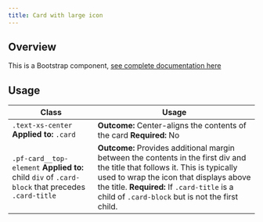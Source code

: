 ```yaml
---
title: Card with large icon
---
```

## Overview

This is a Bootstrap component, [see complete documentation here](http://v4-alpha.getbootstrap.com/components/card/)

## Usage

| Class | Usage |
| -- | -- |
| `.text-xs-center` **Applied to:** `.card` |  **Outcome:** Center-aligns the contents of the card   **Required:** No  |
| `.pf-card__top-element` **Applied to:** child `div` of `.card-block` that precedes `.card-title` | **Outcome:** Provides additional margin between the contents in the first div and the title that follows it. This is typically used to wrap the icon that displays above the title. **Required:** If `.card-title` is a child of `.card-block` but is not the first child. |
